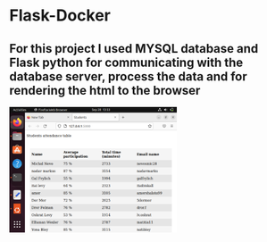 # Flask-Docker

## For this project I used MYSQL database and Flask python for communicating with the database server, process the data and for rendering the html to the browser


<img src="app/screen-shots/table.png" width="300">
